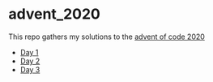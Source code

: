 
<!-- README.md is generated from README.Rmd. Please edit that file -->

# advent\_2020

This repo gathers my solutions to the [advent of code
2020](https://adventofcode.com/)

-   [Day 1](https://github.com/benjaminguinaudeau/advent_2020/day_1)
-   [Day 2](https://github.com/benjaminguinaudeau/advent_2020/day_2)
-   [Day 3](https://github.com/benjaminguinaudeau/advent_2020/day_3)

